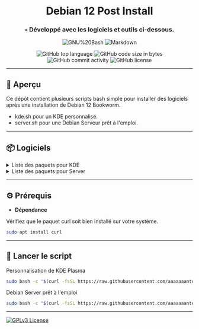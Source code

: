 <div align="center">
<h1 align="center">
<br>Debian 12 Post Install
</h1>
<h3>◦ Développé avec les logiciels et outils ci-dessous.</h3>

<p align="center">
<img src="https://img.shields.io/badge/GNU%20Bash-4EAA25.svg?style&logo=GNU-Bash&logoColor=white" alt="GNU%20Bash" />
<img src="https://img.shields.io/badge/Markdown-000000.svg?style&logo=Markdown&logoColor=white" alt="Markdown" />
</p>
<img src="https://img.shields.io/github/languages/top/aaaaaaantoine/debian-post-install?style&color=5D6D7E" alt="GitHub top language" />
<img src="https://img.shields.io/github/languages/code-size/aaaaaaantoine/debian-post-install?style&color=5D6D7E" alt="GitHub code size in bytes" />
<img src="https://img.shields.io/github/commit-activity/m/aaaaaaantoine/debian-post-install?style&color=5D6D7E" alt="GitHub commit activity" />
<img src="https://img.shields.io/github/license/aaaaaaantoine/debian-post-install?style&color=5D6D7E" alt="GitHub license" />
</div>

---

## 📍 Aperçu

Ce dépôt contient plusieurs scripts bash simple pour installer des logiciels après une installation de Debian 12 Bookworm.

- kde.sh pour un KDE personnalisé.
- server.sh pour une Debian Serveur prêt à l'emploi.

---

## 📦 Logiciels

<details closed><summary>Liste des paquets pour KDE</summary>

* Calligra
* Curl
* Digikam
* Elisa
* Kcolorchooser
* Kdepim-addons
* Kdenlive
* Kdevelop
* Kexi
* Kid3
* Kontact
* Konversation
* Krita
* Ksystemlog
* Ktorrent
* Kwalletmanager
* Kwave
* Plasma-firewall
* yakuake

</details>

<details closed><summary>Liste des paquets pour Server</summary>

* Cockpit
* Curl
* Btrfs
* lvm2
* mdadm
* NFS
* SSH
* Samba
* Rsync
* Ufw
* Vim
* XFS

</details>

---

## ⚙️ Prérequis

- **Dépendance**

Vérifiez que le paquet curl soit bien installé sur votre système.

```sh
sudo apt install curl
```

---

## 🤖 Lancer le script

Personnalisation de KDE Plasma

```sh
sudo bash -c "$(curl -fsSL https://raw.githubusercontent.com/aaaaaaantoine/debian-post-install/main/kde.sh)" 
```

Debian Server prêt à l'emploi

```sh
sudo bash -c "$(curl -fsSL https://raw.githubusercontent.com/aaaaaaantoine/debian-post-install/main/server.sh)" 
```
---

[![GPLv3 License](https://img.shields.io/badge/License-GPL%20v3-yellow.svg)](https://opensource.org/licenses/)
